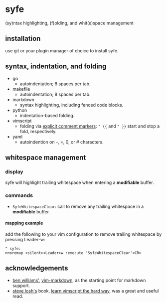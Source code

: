 syfe
====

(sy)ntax highlighting, (f)olding, and whit(e)space management

## installation

use git or your plugin manager of choice to install syfe.

## syntax, indentation, and folding

* go
    * autoindentation; 8 spaces per tab.
* makefile
    * autoindentation; 8 spaces per tab.
* markdown
    * syntax highlighting, including fenced code blocks.
* python
    * indentation-based folding.
* vimscript
    * folding via [explicit comment markers](https://learnvimscriptthehardway.stevelosh.com/chapters/18.html#grouping): `" {{` and `" }}` start and stop a fold, respectively.
* yaml
    * autoindention on -, =, 0, or # characters.

## whitespace management

### display

syfe will highlight trailing whitespace when entering a **modifiable** buffer.

### commands

* `SyfeWhitespaceClear`: call to remove any trailing whitespace in a **modifiable** buffer.

#### mapping example

add the following to your vim configuration to remove trailing whitespace by pressing Leader-w:

```vimscript
" syfe:
nnoremap <silent><Leader>w :execute 'SyfeWhitespaceClear'<CR>
```

## acknowledgements

* [ben williams'](https://plasticboy.com/), [vim-markdown](https://github.com/plasticboy/vim-markdown), as the starting point for markdown support.
* [steve losh's](https://stevelosh.com/) book, [learn vimscript the hard way](https://learnvimscriptthehardway.stevelosh.com/), was a great and useful read.
